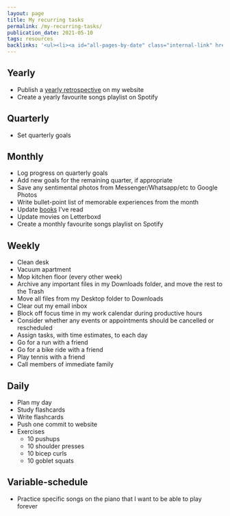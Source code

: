 ```yaml
---
layout: page
title: My recurring tasks
permalink: /my-recurring-tasks/
publication_date: 2021-05-10
tags: resources
backlinks: '<ul><li><a id="all-pages-by-date" class="internal-link" href="/all-pages-by-date/">All pages by date</a></li><li><a id="resources" class="internal-link" href="/resources/">Resources</a></li></ul>'
---
```


## Yearly

- Publish a <a id="yearly-retrospectives" class="internal-link" href="/yearly-retrospectives/">yearly retrospective</a> on my website
- Create a yearly favourite songs playlist on Spotify

## Quarterly

- Set quarterly goals

## Monthly

- Log progress on quarterly goals
- Add new goals for the remaining quarter, if appropriate
- Save any sentimental photos from Messenger/Whatsapp/etc to Google Photos
- Write bullet-point list of memorable experiences from the month
- Update <a id="books" class="internal-link" href="/books/">books</a> I've read
- Update movies on Letterboxd
- Create a monthly favourite songs playlist on Spotify

## Weekly

- Clean desk
- Vacuum apartment
- Mop kitchen floor (every other week)
- Archive any important files in my Downloads folder, and move the rest to the Trash
- Move all files from my Desktop folder to Downloads
- Clear out my email inbox
- Block off focus time in my work calendar during productive hours
- Consider whether any events or appointments should be cancelled or rescheduled
- Assign tasks, with time estimates, to each day
- Go for a run with a friend
- Go for a bike ride with a friend
- Play tennis with a friend
- Call members of immediate family

## Daily

- Plan my day
- Study flashcards
- Write flashcards
- Push one commit to website
- Exercises
    - 10 pushups
    - 10 shoulder presses
    - 10 bicep curls
    - 10 goblet squats

## Variable-schedule

- Practice specific songs on the piano that I want to be able to play forever